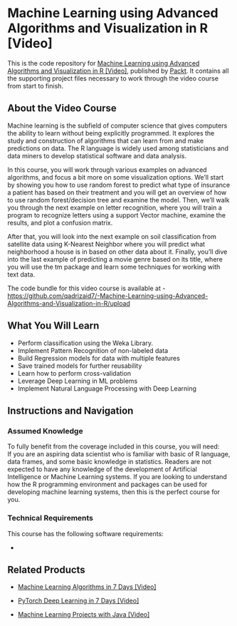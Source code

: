 # Machine Learning using Advanced Algorithms and Visualization in R [Video]
This is the code repository for [Machine Learning using Advanced Algorithms and Visualization in R [Video]](https://www.packtpub.com/big-data-and-business-intelligence/machine-learning-using-advanced-algorithms-and-visualization-r-vi?utm_source=github&utm_medium=repository&utm_campaign=9781788294980), published by [Packt](https://www.packtpub.com/?utm_source=github). It contains all the supporting project files necessary to work through the video course from start to finish.
## About the Video Course
Machine learning is the subfield of computer science that gives computers the ability to learn without being explicitly programmed. It explores the study and construction of algorithms that can learn from and make predictions on data. The R language is widely used among statisticians and data miners to develop statistical software and data analysis. 

In this course, you will work through various examples on advanced algorithms, and focus a bit more on some visualization options. We’ll start by showing you how to use random forest to predict what type of insurance a patient has based on their treatment and you will get an overview of how to use random forest/decision tree and examine the model. Then, we’ll walk you through the next example on letter recognition, where you will train a program to recognize letters using a support Vector machine, examine the results, and plot a confusion matrix. 

After that, you will look into the next example on soil classification from satellite data using K-Nearest Neighbor where you will predict what neighborhood a house is in based on other data about it. Finally, you’ll dive into the last example of predicting a movie genre based on its title, where you will use the tm package and learn some techniques for working with text data.

The code bundle for this video course is available at - https://github.com/qadrizaid7/-Machine-Learning-using-Advanced-Algorithms-and-Visualization-in-R/upload

<H2>What You Will Learn</H2>
<DIV class=book-info-will-learn-text>
<UL>
<LI><SPAN id=what_you_will_learn_c class=sugar_field>Perform classification using the Weka Library.</SPAN> 
<LI><SPAN id=what_you_will_learn_c class=sugar_field>Implement Pattern Recognition of non-labeled data</SPAN> 
<LI><SPAN id=what_you_will_learn_c class=sugar_field>Build Regression models for data with multiple features</SPAN> 
<LI><SPAN id=what_you_will_learn_c class=sugar_field>Save trained models for further reusability</SPAN> 
<LI><SPAN id=what_you_will_learn_c class=sugar_field>Learn how to perform cross-validation</SPAN> 
<LI><SPAN id=what_you_will_learn_c class=sugar_field>Leverage Deep Learning in ML problems</SPAN> 
<LI><SPAN id=what_you_will_learn_c class=sugar_field>Implement Natural Language Processing with Deep Learning</SPAN> </LI></UL></DIV>

## Instructions and Navigation
### Assumed Knowledge
To fully benefit from the coverage included in this course, you will need:<br/>
If you are an aspiring data scientist who is familiar with basic of R language, data frames, and some basic knowledge in statistics. Readers are not expected to have any knowledge of the development of Artificial Intelligence or Machine Learning systems. If you are looking to understand how the R programming environment and packages can be used for developing machine learning systems, then this is the perfect course for you.
### Technical Requirements
This course has the following software requirements:<br/>

-

## Related Products
* [Machine Learning Algorithms in 7 Days [Video]](https://www.packtpub.com/big-data-and-business-intelligence/machine-learning-algorithms-7-days-video?utm_source=github&utm_medium=repository&utm_campaign=9781789800289)

* [PyTorch Deep Learning in 7 Days [Video]](https://www.packtpub.com/big-data-and-business-intelligence/pytorch-deep-learning-7-days-video?utm_source=github&utm_medium=repository&utm_campaign=9781789135367)

* [Machine Learning Projects with Java [Video]](https://www.packtpub.com/big-data-and-business-intelligence/machine-learning-projects-java-video?utm_source=github&utm_medium=repository&utm_campaign=9781789612455)

